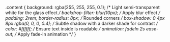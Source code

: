 .content {
    background: rgba(255, 255, 255, 0.1); /* Light semi-transparent white for the glass effect */
    backdrop-filter: blur(10px); /* Apply blur effect */
    padding: 2rem;
    border-radius: 8px;
    /* Rounded corners */
    box-shadow: 0 4px 8px rgba(0, 0, 0, 0.4); /* Subtle shadow with a darker shade for contrast */
    color: #ffffff; /* Ensure text inside is readable */
    animation: fadeIn 2s ease-out; /* Apply fade-in animation */
}
